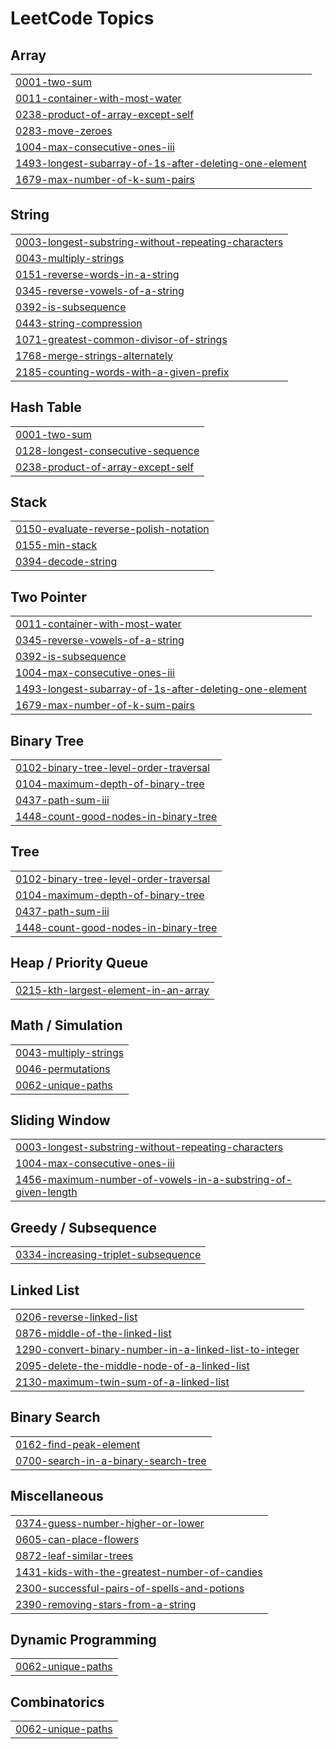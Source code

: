  <!-- 
 <h1>JWipe - Disk Sanitization</h1>

 ### [YouTube Demonstration](https://youtu.be/7eJexJVCqJo)

<h2>Description</h2>
Project consists of a simple PowerShell script that walks the user through "zeroing out" (wiping) any drives that are connected to the system. The utility allows you to select the target disk and choose the number of passes that are performed. The PowerShell script will configure a diskpart script file based on the user's selections and then launch Diskpart to perform the disk sanitization.
<br />


<h2>Languages and Utilities Used</h2>

- <b>PowerShell</b> 
- <b>Diskpart</b>

<h2>Environments Used </h2>

- <b>Windows 10</b> (21H2)

<h2>Program walk-through:</h2>

<p align="center">
Launch the utility: <br/>
<img src="https://i.imgur.com/62TgaWL.png" height="80%" width="80%" alt="Disk Sanitization Steps"/>
<br />
<br />
Select the disk:  <br/>
<img src="https://i.imgur.com/tcTyMUE.png" height="80%" width="80%" alt="Disk Sanitization Steps"/>
<br />
<br />
Enter the number of passes: <br/>
<img src="https://i.imgur.com/nCIbXbg.png" height="80%" width="80%" alt="Disk Sanitization Steps"/>
<br />
<br />
Confirm your selection:  <br/>
<img src="https://i.imgur.com/cdFHBiU.png" height="80%" width="80%" alt="Disk Sanitization Steps"/>
<br />
<br />
Wait for process to complete (may take some time):  <br/>
<img src="https://i.imgur.com/JL945Ga.png" height="80%" width="80%" alt="Disk Sanitization Steps"/>
<br />
<br />
Sanitization complete:  <br/>
<img src="https://i.imgur.com/K71yaM2.png" height="80%" width="80%" alt="Disk Sanitization Steps"/>
<br />
<br />
Observe the wiped disk:  <br/>
<img src="https://i.imgur.com/AeZkvFQ.png" height="80%" width="80%" alt="Disk Sanitization Steps"/>
</p>
--!> 
<!--
 ```diff
- text in red
+ text in green
! text in orange
# text in gray
@@ text in purple (and bold)@@
```
--!>

<!---LeetCode Topics Start-->
# LeetCode Topics
## Array
|  |
| ------- |
| [0001-two-sum](https://github.com/kenechukz/LeetcodeDSA-Practice/tree/main/0001-two-sum) |
| [0011-container-with-most-water](https://github.com/kenechukz/LeetcodeDSA-Practice/tree/main/0011-container-with-most-water) |
| [0238-product-of-array-except-self](https://github.com/kenechukz/LeetcodeDSA-Practice/tree/main/0238-product-of-array-except-self) |
| [0283-move-zeroes](https://github.com/kenechukz/LeetcodeDSA-Practice/tree/main/0283-move-zeroes) |
| [1004-max-consecutive-ones-iii](https://github.com/kenechukz/LeetcodeDSA-Practice/tree/main/1004-max-consecutive-ones-iii) |
| [1493-longest-subarray-of-1s-after-deleting-one-element](https://github.com/kenechukz/LeetcodeDSA-Practice/tree/main/1493-longest-subarray-of-1s-after-deleting-one-element) |
| [1679-max-number-of-k-sum-pairs](https://github.com/kenechukz/LeetcodeDSA-Practice/tree/main/1679-max-number-of-k-sum-pairs) |
## String
|  |
| ------- |
| [0003-longest-substring-without-repeating-characters](https://github.com/kenechukz/LeetcodeDSA-Practice/tree/main/0003-longest-substring-without-repeating-characters) |
| [0043-multiply-strings](https://github.com/kenechukz/LeetcodeDSA-Practice/tree/main/0043-multiply-strings) |
| [0151-reverse-words-in-a-string](https://github.com/kenechukz/LeetcodeDSA-Practice/tree/main/0151-reverse-words-in-a-string) |
| [0345-reverse-vowels-of-a-string](https://github.com/kenechukz/LeetcodeDSA-Practice/tree/main/0345-reverse-vowels-of-a-string) |
| [0392-is-subsequence](https://github.com/kenechukz/LeetcodeDSA-Practice/tree/main/0392-is-subsequence) |
| [0443-string-compression](https://github.com/kenechukz/LeetcodeDSA-Practice/tree/main/0443-string-compression) |
| [1071-greatest-common-divisor-of-strings](https://github.com/kenechukz/LeetcodeDSA-Practice/tree/main/1071-greatest-common-divisor-of-strings) |
| [1768-merge-strings-alternately](https://github.com/kenechukz/LeetcodeDSA-Practice/tree/main/1768-merge-strings-alternately) |
| [2185-counting-words-with-a-given-prefix](https://github.com/kenechukz/LeetcodeDSA-Practice/tree/main/2185-counting-words-with-a-given-prefix) |
## Hash Table
|  |
| ------- |
| [0001-two-sum](https://github.com/kenechukz/LeetcodeDSA-Practice/tree/main/0001-two-sum) |
| [0128-longest-consecutive-sequence](https://github.com/kenechukz/LeetcodeDSA-Practice/tree/main/0128-longest-consecutive-sequence) |
| [0238-product-of-array-except-self](https://github.com/kenechukz/LeetcodeDSA-Practice/tree/main/0238-product-of-array-except-self) |
## Stack
|  |
| ------- |
| [0150-evaluate-reverse-polish-notation](https://github.com/kenechukz/LeetcodeDSA-Practice/tree/main/0150-evaluate-reverse-polish-notation) |
| [0155-min-stack](https://github.com/kenechukz/LeetcodeDSA-Practice/tree/main/0155-min-stack) |
| [0394-decode-string](https://github.com/kenechukz/LeetcodeDSA-Practice/tree/main/0394-decode-string) |
## Two Pointer
|  |
| ------- |
| [0011-container-with-most-water](https://github.com/kenechukz/LeetcodeDSA-Practice/tree/main/0011-container-with-most-water) |
| [0345-reverse-vowels-of-a-string](https://github.com/kenechukz/LeetcodeDSA-Practice/tree/main/0345-reverse-vowels-of-a-string) |
| [0392-is-subsequence](https://github.com/kenechukz/LeetcodeDSA-Practice/tree/main/0392-is-subsequence) |
| [1004-max-consecutive-ones-iii](https://github.com/kenechukz/LeetcodeDSA-Practice/tree/main/1004-max-consecutive-ones-iii) |
| [1493-longest-subarray-of-1s-after-deleting-one-element](https://github.com/kenechukz/LeetcodeDSA-Practice/tree/main/1493-longest-subarray-of-1s-after-deleting-one-element) |
| [1679-max-number-of-k-sum-pairs](https://github.com/kenechukz/LeetcodeDSA-Practice/tree/main/1679-max-number-of-k-sum-pairs) |
## Binary Tree
|  |
| ------- |
| [0102-binary-tree-level-order-traversal](https://github.com/kenechukz/LeetcodeDSA-Practice/tree/main/0102-binary-tree-level-order-traversal) |
| [0104-maximum-depth-of-binary-tree](https://github.com/kenechukz/LeetcodeDSA-Practice/tree/main/0104-maximum-depth-of-binary-tree) |
| [0437-path-sum-iii](https://github.com/kenechukz/LeetcodeDSA-Practice/tree/main/0437-path-sum-iii) |
| [1448-count-good-nodes-in-binary-tree](https://github.com/kenechukz/LeetcodeDSA-Practice/tree/main/1448-count-good-nodes-in-binary-tree) |
## Tree
|  |
| ------- |
| [0102-binary-tree-level-order-traversal](https://github.com/kenechukz/LeetcodeDSA-Practice/tree/main/0102-binary-tree-level-order-traversal) |
| [0104-maximum-depth-of-binary-tree](https://github.com/kenechukz/LeetcodeDSA-Practice/tree/main/0104-maximum-depth-of-binary-tree) |
| [0437-path-sum-iii](https://github.com/kenechukz/LeetcodeDSA-Practice/tree/main/0437-path-sum-iii) |
| [1448-count-good-nodes-in-binary-tree](https://github.com/kenechukz/LeetcodeDSA-Practice/tree/main/1448-count-good-nodes-in-binary-tree) |
## Heap / Priority Queue
|  |
| ------- |
| [0215-kth-largest-element-in-an-array](https://github.com/kenechukz/LeetcodeDSA-Practice/tree/main/0215-kth-largest-element-in-an-array) |
## Math / Simulation
|  |
| ------- |
| [0043-multiply-strings](https://github.com/kenechukz/LeetcodeDSA-Practice/tree/main/0043-multiply-strings) |
| [0046-permutations](https://github.com/kenechukz/LeetcodeDSA-Practice/tree/main/0046-permutations) |
| [0062-unique-paths](https://github.com/kenechukz/LeetcodeDSA-Practice/tree/master/0062-unique-paths) |
## Sliding Window
|  |
| ------- |
| [0003-longest-substring-without-repeating-characters](https://github.com/kenechukz/LeetcodeDSA-Practice/tree/main/0003-longest-substring-without-repeating-characters) |
| [1004-max-consecutive-ones-iii](https://github.com/kenechukz/LeetcodeDSA-Practice/tree/main/1004-max-consecutive-ones-iii) |
| [1456-maximum-number-of-vowels-in-a-substring-of-given-length](https://github.com/kenechukz/LeetcodeDSA-Practice/tree/main/1456-maximum-number-of-vowels-in-a-substring-of-given-length) |
## Greedy / Subsequence
|  |
| ------- |
| [0334-increasing-triplet-subsequence](https://github.com/kenechukz/LeetcodeDSA-Practice/tree/main/0334-increasing-triplet-subsequence) |
## Linked List
|  |
| ------- |
| [0206-reverse-linked-list](https://github.com/kenechukz/LeetcodeDSA-Practice/tree/main/0206-reverse-linked-list) |
| [0876-middle-of-the-linked-list](https://github.com/kenechukz/LeetcodeDSA-Practice/tree/main/0876-middle-of-the-linked-list) |
| [1290-convert-binary-number-in-a-linked-list-to-integer](https://github.com/kenechukz/LeetcodeDSA-Practice/tree/main/1290-convert-binary-number-in-a-linked-list-to-integer) |
| [2095-delete-the-middle-node-of-a-linked-list](https://github.com/kenechukz/LeetcodeDSA-Practice/tree/main/2095-delete-the-middle-node-of-a-linked-list) |
| [2130-maximum-twin-sum-of-a-linked-list](https://github.com/kenechukz/LeetcodeDSA-Practice/tree/main/2130-maximum-twin-sum-of-a-linked-list) |
## Binary Search
|  |
| ------- |
| [0162-find-peak-element](https://github.com/kenechukz/LeetcodeDSA-Practice/tree/main/0162-find-peak-element) |
| [0700-search-in-a-binary-search-tree](https://github.com/kenechukz/LeetcodeDSA-Practice/tree/main/0700-search-in-a-binary-search-tree) |
## Miscellaneous
|  |
| ------- |
| [0374-guess-number-higher-or-lower](https://github.com/kenechukz/LeetcodeDSA-Practice/tree/main/0374-guess-number-higher-or-lower) |
| [0605-can-place-flowers](https://github.com/kenechukz/LeetcodeDSA-Practice/tree/main/0605-can-place-flowers) |
| [0872-leaf-similar-trees](https://github.com/kenechukz/LeetcodeDSA-Practice/tree/main/0872-leaf-similar-trees) |
| [1431-kids-with-the-greatest-number-of-candies](https://github.com/kenechukz/LeetcodeDSA-Practice/tree/main/1431-kids-with-the-greatest-number-of-candies) |
| [2300-successful-pairs-of-spells-and-potions](https://github.com/kenechukz/LeetcodeDSA-Practice/tree/main/2300-successful-pairs-of-spells-and-potions) |
| [2390-removing-stars-from-a-string](https://github.com/kenechukz/LeetcodeDSA-Practice/tree/main/2390-removing-stars-from-a-string) |
## Dynamic Programming
|  |
| ------- |
| [0062-unique-paths](https://github.com/kenechukz/LeetcodeDSA-Practice/tree/master/0062-unique-paths) |
## Combinatorics
|  |
| ------- |
| [0062-unique-paths](https://github.com/kenechukz/LeetcodeDSA-Practice/tree/master/0062-unique-paths) |
<!---LeetCode Topics End-->
